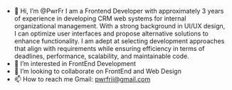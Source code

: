 - 👋 Hi, I’m @PwrFr
I am a Frontend Developer with approximately 3 years of experience in developing CRM web systems for internal organizational management. With a strong background in UI/UX design, I can optimize user interfaces and propose alternative solutions to enhance functionality. I am adept at selecting development approaches that align with requirements while ensuring efficiency in terms of deadlines, performance, scalability, and maintainable code.
- 👀 I’m interested in FrontEnd Development
- 💞️ I’m looking to collaborate on FrontEnd and Web Design
- 📫 How to reach me Gmail: pwrfrii@gmail.com

<!---
PwrFr/PwrFr is a ✨ special ✨ repository because its `README.md` (this file) appears on your GitHub profile.
You can click the Preview link to take a look at your changes.
--->
